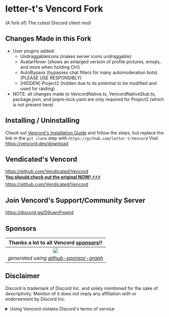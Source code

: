 # letter-t's Vencord Fork

(A fork of) The cutest Discord client mod

## Changes Made in this Fork

-   User plugins added:
    -   UndraggableIcons (makes server icons undraggable)
    -   AvatarHover (shows an enlarged version of profile pictures, emojis, and more when holding Ctrl)
    -   AutoBypass (bypasses chat filters for many automoderation bots) (PLEASE USE RESPONSIBLY)
    -   \[HIDDEN\] Project2 (hidden due to its potential to be modified and used for raiding)
-   NOTE: all changes made to VencordNative.ts, VencordNativeStub.ts, package.json, and pnpm-lock.yaml are only required for Project2 (which is not present here)


## Installing / Uninstalling

Check out [Vencord's Installation Guide](https://github.com/Vendicated/Vencord/blob/main/docs/1_INSTALLING.md) and follow the steps, but replace the link in the `git clone` step with `https://github.com/letter-t/Vencord`
Visit https://vencord.dev/download


## Vendicated's Vencord

<https://github.com/Vendicated/Vencord>\
**[You should check out the original NOW! ⚡⚡⚡](https://github.com/Vendicated/Vencord)**\
<https://github.com/Vendicated/Vencord>


## Join Vencord's Support/Community Server

https://discord.gg/D9uwnFnqmd


## Sponsors

|     **Thanks a lot to all Vencord [sponsors](https://github.com/sponsors/Vendicated)!!**     |
| :------------------------------------------------------------------------------------------: |
|   [![](https://meow.vendicated.dev/sponsors.png)](https://github.com/sponsors/Vendicated)    |
| *generated using [github-sponsor-graph](https://github.com/Vendicated/github-sponsor-graph)* |


## Disclaimer

Discord is trademark of Discord Inc. and solely mentioned for the sake of descriptivity.
Mention of it does not imply any affiliation with or endorsement by Discord Inc.

<details>
<summary>Using Vencord violates Discord's terms of service</summary>

Client modifications are against Discord’s Terms of Service.

However, Discord is pretty indifferent about them and there are no known cases of users getting banned for using client mods! So you should generally be fine as long as you don’t use any plugins that implement abusive behaviour. But no worries, all inbuilt plugins are safe to use!

Regardless, if your account is very important to you and it getting disabled would be a disaster for you, you should probably not use any client mods (not exclusive to Vencord), just to be safe

Additionally, make sure not to post screenshots with Vencord in a server where you might get banned for it

</details>
